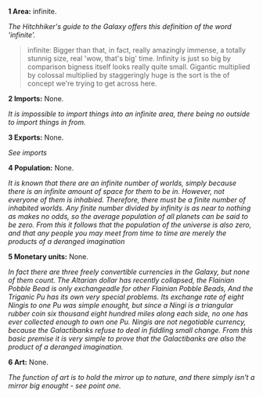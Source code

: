 **1 Area:** infinite.

*The Hitchhiker's guide to the Galaxy offers this definition of the word 'infinite'.*

> infinite:  Bigger than that, in fact, really amazingly immense, a totally stunnig size, real 'wow, that's big' time. Infinity is just so big by comparison bigness itself looks really quite small. Gigantic multiplied by colossal multiplied by staggeringly huge is the sort is the of concept we're trying to get across here.

**2 Imports:** None.

*It is impossible to import things into an infinite area, there being no outside to import things in from.*

**3 Exports:** None.

*See imports*

**4 Population:** None.

*It is known that there are an infinite number of worlds, simply because there is an infinite amount of space for them to be in. However, not everyone of them is inhabied. Therefore, there must be a finite number of inhabited worlds. Any finite number divided by infinity is as near to nothing as makes no odds, so the average population of all planets can be said to be zero. From this it follows that the population of the universe is also zero, and that any people you may meet from time to time are merely the products of a deranged imagination*

**5 Monetary units:** None.

*In fact there are three freely convertible currencies in the Galaxy, but none of them count. The Altarian dollar has recently collapsed, the Flainian Pobble Bead is only exchangeadle for other Flainian Pobble Beads, And the Triganic Pu has its own very special problems. Its exchange rate of eight Ningis to one Pu was simple enought, but since a Ningi is a triangular rubber coin six thousand eight hundred miles along each side, no one has ever collected enough to own one Pu. Ningis are not negotiable currency, because the Galactibanks refuse to deal in fiddling small change. From this basic premise it is very simple to prove that the Galactibanks are also the product of a deranged imagination.*

**6 Art:** None.

*The function of art is to hold the mirror up to nature, and there simply isn't a mirror big enought - see point one.*
